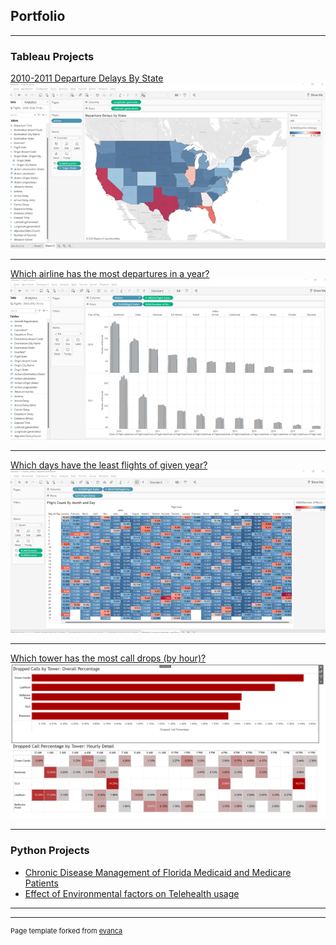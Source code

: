 ## Portfolio

---

### Tableau Projects 

[2010-2011 Departure Delays By State](/sample_page)
<img src="images/DepartureDelays.png?raw=true"/>

---
[Which airline has the most departures in a year?](/pdf/sample_presentation.pdf)
<img src="images/MostFlightsInYear.png?raw=true"/>

---
[Which days have the least flights of given year?](http://example.com/)
<img src="images/FlightCountByMonthDay.png?raw=true"/>

---
[Which tower has the most call drops (by hour)?](http://example.com/)
<img src="images/DroppedCallByTower.png?raw=true"/>

---

### Python Projects

- [Chronic Disease Management of Florida Medicaid and Medicare Patients](https://app.datacamp.com/workspace/w/405d1234-e3c1-4c5e-b0a3-1122959eb00c/edit)
- [Effect of Environmental factors on Telehealth usage](https://app.datacamp.com/workspace/w/cc628445-b8d0-46c2-94d2-0c768ceb72c0/edit)


---




---
<p style="font-size:11px">Page template forked from <a href="https://github.com/evanca/quick-portfolio">evanca</a></p>
<!-- Remove above link if you don't want to attibute -->
